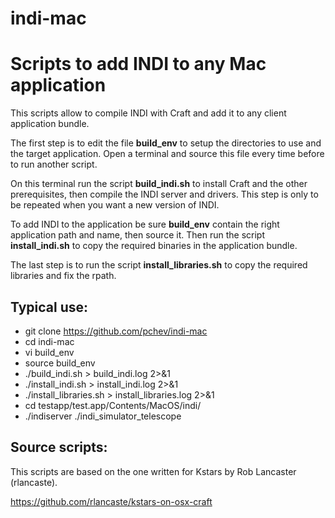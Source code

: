 # indi-mac
# Scripts to add INDI to any Mac application

This scripts allow to compile INDI with Craft and add it to any client application bundle.

The first step is to edit the file **build_env** to setup the directories to use and the target application.
Open a terminal and source this file every time before to run another script.

On this terminal run the script **build_indi.sh** to install Craft and the other prerequisites, then compile the INDI server and drivers.
This step is only to be repeated when you want a new version of INDI.

To add INDI to the application be sure **build_env** contain the right application path and name, then source it. Then run the script **install_indi.sh** to copy the required binaries in the application bundle.

The last step is to run the script **install_libraries.sh** to copy the required libraries and fix the rpath.

## Typical use:

- git clone https://github.com/pchev/indi-mac
- cd indi-mac
- vi build_env
- source build_env
- ./build_indi.sh > build_indi.log 2>&1
- ./install_indi.sh > install_indi.log 2>&1
- ./install_libraries.sh > install_libraries.log 2>&1
- cd testapp/test.app/Contents/MacOS/indi/
- ./indiserver ./indi_simulator_telescope

## Source scripts:

This scripts are based on the one written for Kstars by Rob Lancaster (rlancaste). 

https://github.com/rlancaste/kstars-on-osx-craft

